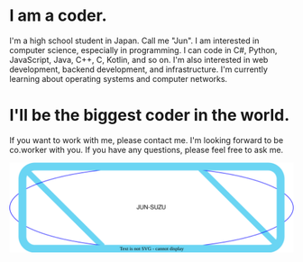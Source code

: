 # I am a coder.

I'm a high school student in Japan. Call me "Jun".
I am interested in computer science, especially in programming.
I can code in C#, Python, JavaScript, Java, C++, C, Kotlin, and so on.
I'm also interested in web development, backend development, and infrastructure.
I'm currently learning about operating systems and computer networks.

# I'll be the biggest coder in the world.

If you want to work with me, please contact me.
I'm looking forward to be co.worker with you.
If you have any questions, please feel free to ask me.

![GitHub Stats](/github-banner.svg)
